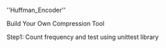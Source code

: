 ''Huffman_Encoder''  

Build Your Own Compression Tool

Step1: Count frequency and test using unittest library
